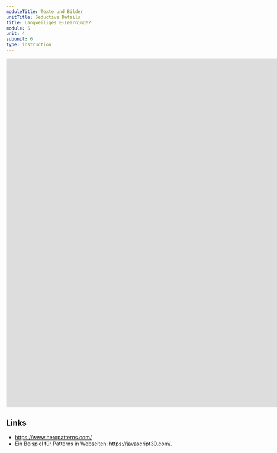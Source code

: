 ```yaml
---
moduleTitle: Texte und Bilder
unitTitle: Seductive Details
title: Langweiliges E-Learning!?
module: 5
unit: 4
subunit: 6
type: instruction
---
```


<iframe width="1922" height="945" src="https://www.youtube.com/embed/C9d9WTUdMTw?autoplay=1" frameborder="0" allow="accelerometer; autoplay; encrypted-media; gyroscope; picture-in-picture" allowfullscreen></iframe>
 

<!-- Ein häufiges Argument für Seductive Details ist, dass sie Lernen langweilig und uninteressant machen. E-Learnings ohne Seductive Details sind wie Filme ohne Musik oder Sportereignisse ohne Zuschauer. Zwar bleibt der Inhalt der gleiche, aber man hat wenige Lust auf die Inhalte. Der Bogen bei diesem Argument ist aber überspannt. Interesse ist nicht das gleiche wie eine ästhetische Empfindung, sondern ist maßgeblich davon beeinflusst, ob man etwas als neu, komplex und lösbar erachtet. Die Seductive Detail Forschung sagt ebenso nicht, dass auf zusätzliche visuelle Reize verzichtet werden muss. Entscheidend ist, ob diese visuellen Reize die Aufmerksamkeit der Nutzer lenken. Wenn dies vor allem bei Inhalten auftritt, die lernrelevant sind, sollte auf Seductive Details verzichtet werden. Beispielsweise werden häufig auf Webseiten sogenannte Patterns eingesetzt. Also, Seductive Details stören das Lernen, sie sollten aus E-Learning Produkten entfernt werden. Das heißt aber nicht, dass E-Learning Produkte deswegen langweilig sein müssen.  -->

## Links

* https://www.heropatterns.com/ 
* Ein Beispiel für Patterns in Webseiten: https://javascript30.com/. 
